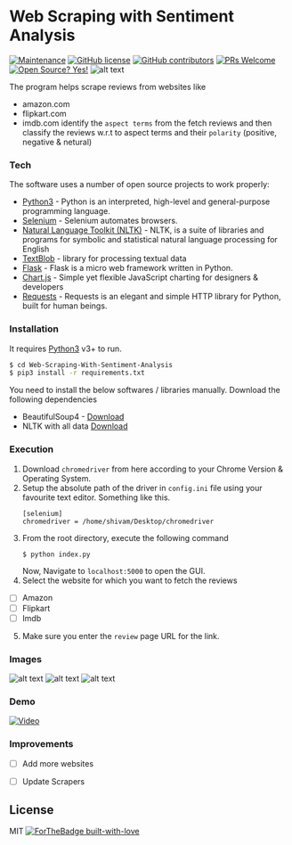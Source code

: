# Web Scraping with Sentiment Analysis
[![Maintenance](https://img.shields.io/badge/Maintained%3F-no-red.svg)](https://bitbucket.org/lbesson/ansi-colors) [![GitHub license](https://img.shields.io/github/license/o-x-y-g-e-n/Web-Scraping-With-Sentiment-Analysis)](https://github.com/o-x-y-g-e-n/Web-Scraping-With-Sentiment-Analysis/blob/master/LICENSE) [![GitHub contributors](https://img.shields.io/github/contributors/o-x-y-g-e-n/Web-Scraping-With-Sentiment-Analysis)](https://GitHub.com/o-x-y-g-e-n/Facebook-AutoReply-Bot/graphs/contributors/) [![PRs Welcome](https://img.shields.io/badge/PRs-welcome-brightgreen.svg?style=flat-square)](http://makeapullrequest.com) [![Open Source? Yes!](https://badgen.net/badge/Open%20Source%20%3F/Yes%21/blue?icon=github)](https://github.com/o-x-y-g-e-n/badges/)
![alt text](https://i.ibb.co/NLN8f4X/undraw-sentiment-analysis-jp6w.png)

The program helps scrape reviews from websites like
* amazon.com
* flipkart.com
* imdb.com
identify the `aspect terms` from the fetch reviews and then classify the reviews w.r.t to aspect terms and their `polarity` (positive, negative & netural) 

### Tech

The software uses a number of open source projects to work properly:

* [Python3] - Python is an interpreted, high-level and general-purpose programming language.
* [Selenium] - Selenium automates browsers. 
* [Natural Language Toolkit (NLTK)] - NLTK, is a suite of libraries and programs for symbolic and statistical natural language processing for English 
* [TextBlob] - library for processing textual data
* [Flask] - Flask is a micro web framework written in Python.
* [Chart.js] - Simple yet flexible JavaScript charting for designers & developers
* [Requests] - Requests is an elegant and simple HTTP library for Python, built for human beings.

### Installation

It requires [Python3](https://www.python.org/downloads/release/python-377/) v3+ to run.

```sh
$ cd Web-Scraping-With-Sentiment-Analysis
$ pip3 install -r requirements.txt 
```
You need to install the below softwares / libraries manually.
Download the following dependencies
- BeautifulSoup4 - [Download](https://pypi.org/project/beautifulsoup4/)
- NLTK with all data [Download](https://www.nltk.org/install.html)

### Execution
1. Download `chromedriver` from here according to your Chrome Version & Operating System.
2. Setup the absolute path of the driver in `config.ini` file using your favourite text editor. Something like this.
    ```
    [selenium]
    chromedriver = /home/shivam/Desktop/chromedriver
    ```
3. From the root directory, execute the following command
    ```sh
    $ python index.py
    ```
    Now, Navigate to `localhost:5000` to open the GUI.
4. Select the website for which you want to fetch the reviews
-[ ] Amazon
-[ ] Flipkart
-[ ] Imdb
5. Make sure you enter the `review` page URL for the link. 

### Images
![alt text](https://i.ibb.co/2v9C35N/Screenshot-from-2020-12-05-16-35-28.png)
![alt text](https://i.ibb.co/0VHdjXP/Screenshot-from-2020-12-05-16-35-42.png)
![alt text](https://i.ibb.co/qDFPjWQ/Screenshot-from-2020-12-05-16-36-01.png)

### Demo
[![Video](https://img.youtube.com/vi/I39z1mXaer8/0.jpg)](https://www.youtube.com/watch?v=I39z1mXaer8)

### Improvements
- [ ] Add more websites
- [ ] Update Scrapers 


License
----

MIT
[![ForTheBadge built-with-love](http://ForTheBadge.com/images/badges/built-with-love.svg)](https://GitHub.com/o-x-y-g-e-n/)

[//]: # (These are reference links used in the body of this note and get stripped out when the markdown processor does its job. There is no need to format nicely because it shouldn't be seen. Thanks SO - http://stackoverflow.com/questions/4823468/store-comments-in-markdown-syntax)


   [Python3]: <https://www.python.org/downloads/>
   [Selenium]: <https://www.selenium.dev/>
   [Natural Language Toolkit (NLTK)]: <https://www.selenium.dev/>
   [TextBlob]: <https://textblob.readthedocs.io/en/dev/>
   [Flask]: <https://flask.palletsprojects.com/en/1.1.x/>
   [Chart.js]: <https://www.chartjs.org/>
   [Requests]: <https://requests.readthedocs.io/en/master/>
   